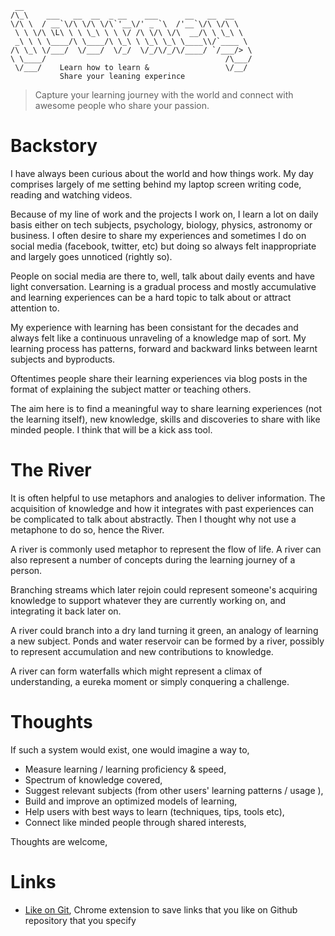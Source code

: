 ```                                                      
 __                                                   
/\_\    ___   __  __  _ __    ___      __   __  __    
\/\ \  / __`\/\ \/\ \/\`'__\/' _ `\  /'__`\/\ \/\ \   
 \ \ \/\ \L\ \ \ \_\ \ \ \/ /\ \/\ \/\  __/\ \ \_\ \  
 _\ \ \ \____/\ \____/\ \_\ \ \_\ \_\ \____\\/`____ \ 
/\ \_\ \/___/  \/___/  \/_/  \/_/\/_/\/____/ `/___/> \
\ \____/                                        /\___/
 \/___/    Learn how to learn &                 \/__/ 
           Share your leaning experince

```

> Capture your learning journey with the world and connect with awesome people who share your passion.


# Backstory

I have always been curious about the world and how things work. My day comprises largely of me setting behind my laptop screen writing code, reading and watching videos. 

Because of my line of work and the projects I work on, I learn a lot on daily basis either on tech subjects, psychology, biology, physics, astronomy or business. I often desire to share my experiences and sometimes I do on social media (facebook, twitter, etc) but doing so always felt inappropriate and largely goes unnoticed (rightly so). 

People on social media are there to, well, talk about daily events and have light conversation. Learning is a gradual process and mostly accumulative and learning experiences can be a hard topic to talk about or attract attention to. 

My experience with learning has been consistant for the decades and always felt like a continuous unraveling of a knowledge map of sort. My learning process has patterns, forward and backward links between learnt subjects and byproducts. 

Oftentimes people share their learning experiences via blog posts in the format of explaining the subject matter or teaching others. 

The aim here is to find a meaningful way to share learning experiences (not the learning itself), new knowledge, skills and discoveries to share with like minded people. I think that will be a kick ass tool.


# The River

It is often helpful to use metaphors and analogies to deliver information. The acquisition of knowledge and how it integrates with past experiences can be complicated to talk about abstractly. Then I thought why not use a metaphone to do so, hence the River.

A river is commonly used metaphor to represent the flow of life. A river can also represent a number of concepts during the learning journey of a person. 

Branching streams which later rejoin could represent someone's acquiring knowledge to support whatever they are currently working on, and integrating it back later on. 

A river could branch into a dry land turning it green, an analogy of learning a new subject. Ponds and water reservoir can be formed by a river, possibly to represent accumulation and new contributions to knowledge. 

A river can form waterfalls which might represent a climax of understanding, a eureka moment or simply conquering a challenge.  


# Thoughts

If such a system would exist, one would imagine a way to,

- Measure learning / learning proficiency & speed, 
- Spectrum of knowledge covered, 
- Suggest relevant subjects (from other users' learning patterns / usage ),
- Build and improve an optimized models of learning,
- Help users with best ways to learn (techniques, tips, tools etc),
- Connect like minded people through shared interests,

Thoughts are welcome,

# Links

- [Like on Git](https://github.com/Idnan/like-on-git), Chrome extension to save links that you like on Github repository that you specify
